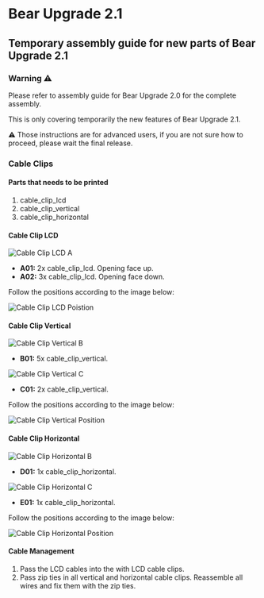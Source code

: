 # Bear Upgrade 2.1

## Temporary assembly guide for new parts of Bear Upgrade 2.1


### Warning :warning:

Please refer to assembly guide for Bear Upgrade 2.0 for the complete assembly.

This is only covering temporarily the new features of Bear Upgrade 2.1.

:warning: Those instructions are for advanced users, if you are not sure how to proceed, please wait the final release.


### Cable Clips

#### Parts that needs to be printed

  1. cable_clip_lcd
  1. cable_clip_vertical
  1. cable_clip_horizontal


#### Cable Clip LCD

![Cable Clip LCD A](img_assembly_guide/cable_clips_lcd_01.jpg)
  * **A01:** 2x cable_clip_lcd. Opening face up.
  * **A02:** 3x cable_clip_lcd. Opening face down.

Follow the positions according to the image below:

![Cable Clip LCD Poistion](img_assembly_guide/cable_clips_lcd_02.jpg)


#### Cable Clip Vertical

![Cable Clip Vertical B](img_assembly_guide/cable_clips_vertical_01.jpg)
  * **B01:** 5x cable_clip_vertical.

![Cable Clip Vertical C](img_assembly_guide/cable_clips_vertical_02.jpg)
  * **C01:** 2x cable_clip_vertical.

Follow the positions according to the image below:

![Cable Clip Vertical Position](img_assembly_guide/cable_clips_vertical_03.jpg)


#### Cable Clip Horizontal

![Cable Clip Horizontal B](img_assembly_guide/cable_clips_horizontal_01.jpg)
  * **D01:** 1x cable_clip_horizontal.

![Cable Clip Horizontal C](img_assembly_guide/cable_clips_horizontal_02.jpg)
  * **E01:** 1x cable_clip_horizontal.

Follow the positions according to the image below:

![Cable Clip Horizontal Position](img_assembly_guide/cable_clips_horizontal_03.jpg)


#### Cable Management

1. Pass the LCD cables into the with LCD cable clips.
1. Pass zip ties in all vertical and horizontal cable clips. Reassemble all wires and fix them with the zip ties.
